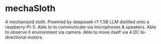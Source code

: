 # mechaSloth
A mechanized sloth. Powered by deepseek-r1-1.5B LLM distilled onto a raspberry-Pi-5. Able to to communicate via microphones &amp; speakers. Able to observe it environment via camera. Able to move itself via 4 DC bi-directional motors. 
